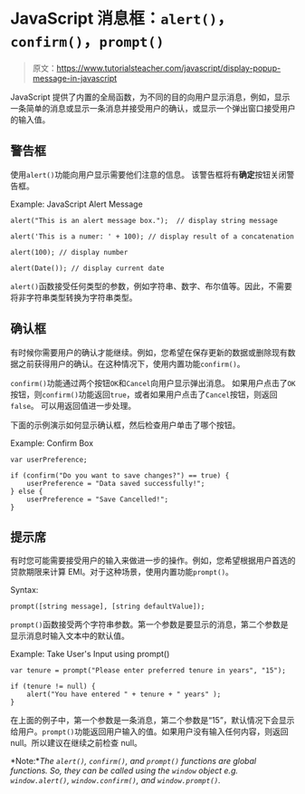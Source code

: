 # JavaScript 消息框：`alert()`，`confirm()`，`prompt()`

> 原文：<https://www.tutorialsteacher.com/javascript/display-popup-message-in-javascript>

JavaScript 提供了内置的全局函数，为不同的目的向用户显示消息，例如，显示一条简单的消息或显示一条消息并接受用户的确认，或显示一个弹出窗口接受用户的输入值。

## 警告框

使用`alert()`功能向用户显示需要他们注意的信息。 该警告框将有**确定**按钮关闭警告框。

Example: JavaScript Alert Message

```
alert("This is an alert message box.");  // display string message

alert('This is a numer: ' + 100); // display result of a concatenation

alert(100); // display number

alert(Date()); // display current date 
```

`alert()`函数接受任何类型的参数，例如字符串、数字、布尔值等。因此，不需要将非字符串类型转换为字符串类型。

## 确认框

有时候你需要用户的确认才能继续。例如，您希望在保存更新的数据或删除现有数据之前获得用户的确认。在这种情况下，使用内置功能`confirm()`。

`confirm()`功能通过两个按钮`OK`和`Cancel`向用户显示弹出消息。 如果用户点击了`OK`按钮，则`confirm()`功能返回`true`，或者如果用户点击了`Cancel`按钮，则返回`false`。 可以用返回值进一步处理。

下面的示例演示如何显示确认框，然后检查用户单击了哪个按钮。

Example: Confirm Box

```
var userPreference;

if (confirm("Do you want to save changes?") == true) {
    userPreference = "Data saved successfully!";
} else {
    userPreference = "Save Cancelled!";
} 
```

## 提示席

有时您可能需要接受用户的输入来做进一步的操作。例如，您希望根据用户首选的贷款期限来计算 EMI。对于这种场景，使用内置功能`prompt()`。

Syntax:

```
prompt([string message], [string defaultValue]);

```

`prompt()`函数接受两个字符串参数。第一个参数是要显示的消息，第二个参数是显示消息时输入文本中的默认值。

Example: Take User's Input using prompt()

```
var tenure = prompt("Please enter preferred tenure in years", "15");

if (tenure != null) {
    alert("You have entered " + tenure + " years" );
} 
```

在上面的例子中，第一个参数是一条消息，第二个参数是“15”，默认情况下会显示给用户。`prompt()`功能返回用户输入的值。如果用户没有输入任何内容，则返回 null。所以建议在继续之前检查 null。

*Note:**The `alert()`, `confirm()`, and `prompt()` functions are global functions. So, they can be called using the `window` object e.g. `window.alert()`, `window.confirm()`, and `window.prompt()`.*